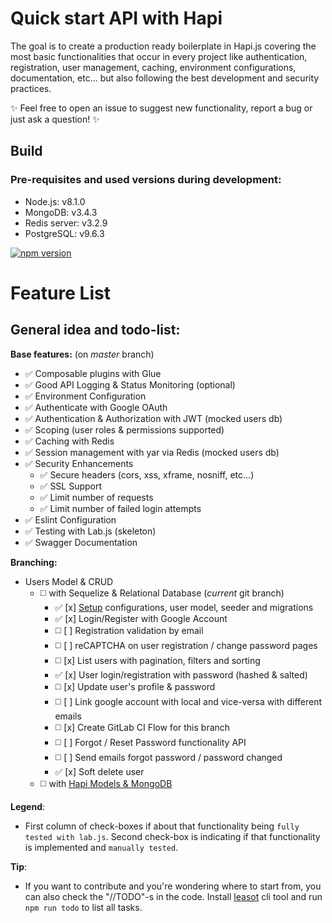 Quick start API with Hapi
===

The goal is to create a production ready boilerplate in Hapi.js covering the most basic functionalities that occur in every project like authentication, registration, user management, caching, environment configurations, documentation, etc... but also following the best development and security practices.

:sparkles: Feel free to open an issue to suggest new functionality, report a bug or just ask a question! :sparkles: 

## Build

### Pre-requisites and used versions during development:
- Node.js: v8.1.0
- MongoDB: v3.4.3
- Redis server: v3.2.9
- PostgreSQL: v9.6.3

[![npm version](https://badge.fury.io/js/npm.svg)](https://badge.fury.io/js/npm)


Feature List
===

## General idea and todo-list:

**Base features:** (on *master* branch)
* :white_check_mark: Composable plugins with Glue
* :white_check_mark: Good API Logging & Status Monitoring (optional)
* :white_check_mark: Environment Configuration
* :white_check_mark: Authenticate with Google OAuth
* :white_check_mark: Authentication & Authorization with JWT (mocked users db)
* :white_check_mark: Scoping (user roles & permissions supported)
* :white_check_mark: Caching with Redis
* :white_check_mark: Session management with yar via Redis (mocked users db)
* :white_check_mark: Security Enhancements
  - :white_check_mark: Secure headers (cors, xss, xframe, nosniff, etc...)
  - :white_check_mark: SSL Support
  - :white_check_mark: Limit number of requests
  - :white_check_mark: Limit number of failed login attempts
* :white_check_mark: Eslint Configuration
* :white_check_mark: Testing with Lab.js (skeleton)
* :white_check_mark: Swagger Documentation

**Branching:**
* Users Model & CRUD 
    - :white_medium_square: with Sequelize & Relational Database (*current* git branch)
        + :white_check_mark: [x] [Setup](http://gitlab.mentormate.bg/yulia.tenincheva/hapi-api-boilerplate/blob/with-sequelize/postgresql-secure-setup.md) configurations, user model, seeder and migrations
        + :white_check_mark: [x] Login/Register with Google Account
        + :white_medium_square: [ ] Registration validation by email
        + :white_medium_square: [ ] reCAPTCHA on user registration / change password pages
        + :white_medium_square: [x] List users with pagination, filters and sorting
        + :white_check_mark: [x] User login/registration with password (hashed & salted)
        + :white_medium_square: [x] Update user's profile & password
        + :white_medium_square: [ ] Link google account with local and vice-versa with different emails
        + :white_medium_square: [x] Create GitLab CI Flow for this branch
        + :white_medium_square: [ ] Forgot / Reset Password functionality API
        + :white_medium_square: [ ] Send emails forgot password / password changed
        + :white_check_mark: [x] Soft delete user
    - :white_medium_square: with [Hapi Models & MongoDB](http://gitlab.mentormate.bg/yulia.tenincheva/hapi-api-boilerplate/tree/with-mongodb)


**Legend**:
* First column of check-boxes if about that functionality being `fully tested with lab.js`.
Second check-box is indicating if that functionality is implemented and `manually tested`.


**Tip**:
* If you want to contribute and you're wondering where to start from, you can also check the "//TODO"-s in the code. Install [leasot](https://github.com/pgilad/leasot) cli tool and run `npm run todo` to list all tasks.
